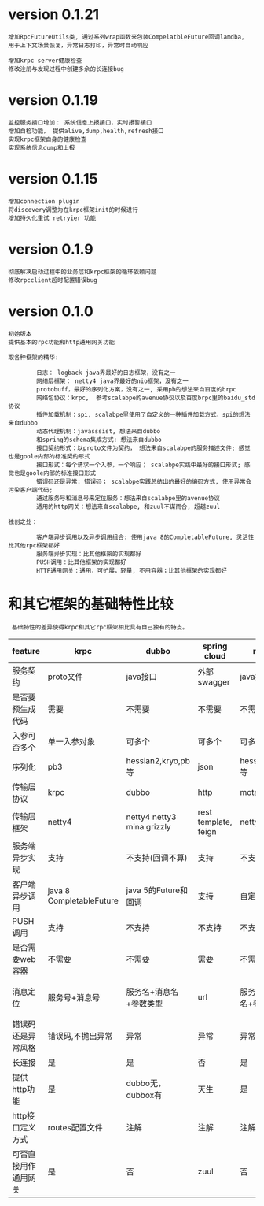 
# version 0.1.21

    增加RpcFutureUtils类, 通过系列wrap函数来包装CompelatbleFuture回调lamdba,
    用于上下文场景恢复，异常日志打印，异常时自动响应

    增加krpc server健康检查
    修改注册与发现过程中创建多余的长连接bug

# version 0.1.19

    监控服务接口增加： 系统信息上报接口，实时报警接口
    增加自检功能， 提供alive,dump,health,refresh接口
    实现krpc框架自身的健康检查
    实现系统信息dump和上报

# version 0.1.15

    增加connection plugin
    将discovery调整为在krpc框架init的时候进行
    增加持久化重试 retryier 功能

# version 0.1.9

    彻底解决启动过程中的业务层和krpc框架的循环依赖问题
    修改rpcclient超时配置错误bug

# version 0.1.0

    初始版本
    提供基本的rpc功能和http通用网关功能
    
    取各种框架的精华:

			日志： logback java界最好的日志框架，没有之一
			网络层框架： netty4 java界最好的nio框架，没有之一
			protobuff，最好的序列化方案，没有之一, 采用pb的想法来自百度的brpc
			网络包协议：krpc,  参考scalabpe的avenue协议以及百度brpc里的baidu_std协议
			插件加载机制：spi, scalabpe里使用了自定义的一种插件加载方式，spi的想法来自dubbo
			动态代理机制：javasssist, 想法来自dubbo
			和spring的schema集成方式: 想法来自dubbo
			接口契约形式：以proto文件为契约， 想法来自scalabpe的服务描述文件; 感觉也是goole内部的标准契约形式
			接口形式：每个请求一个入参，一个响应； scalabpe实践中最好的接口形式; 感觉也是goole内部的标准接口形式
			错误码还是异常: 错误码； scalabpe实践总结出的最好的编码方式, 使用异常会污染客户端代码; 
			通过服务号和消息号来定位服务：想法来自scalabpe里的avenue协议
			通用的http网关：想法来自scalabpe, 和zuul不谋而合, 超越zuul

    独创之处：
		  
			客户端异步调用以及异步调用组合: 使用java 8的CompletableFuture, 灵活性比其他rpc框架都好
			服务端异步实现：比其他框架的实现都好
			PUSH调用：比其他框架的实现都好
			HTTP通用网关：通用，可扩展，轻量, 不用容器；比其他框架的实现都好

# 和其它框架的基础特性比较

     基础特性的差异使得krpc和其它rpc框架相比具有自己独有的特点。

| feature | krpc | dubbo  |  spring cloud | motan | grpc |  
| ------- | ---- | ------------ |  ------------ | ----- |  ---- |  
| 服务契约 | proto文件 | java接口 | 外部swagger | java接口 | proto文件 | 
| 是否要预生成代码  | 需要 |  不需要 | 不需要 | 不需要 | 需要  |    
| 入参可否多个 | 单一入参对象 | 可多个 | 可多个 | 可多个 | 单一入参对象 |  
| 序列化  | pb3  |   hessian2,kryo,pb等 | json | hession2,pb等 | pb3 | 
| 传输层协议  | krpc  | dubbo | http | motan2 | http2 |     
| 传输层框架  | netty4  | netty4 netty3 mina grizzly | rest template, feign | netty4,netty3 | netty4 |    
| 服务端异步实现  | 支持 | 不支持(回调不算) | 支持 | 不支持 | 支持 |       
| 客户端异步调用  | java 8 CompletableFuture  | java 5的Future和回调 | 支持 | 自定义Future | 自定义Future和回调 |       
| PUSH调用  | 支持 | 不支持 | 不支持 | 不支持 | 支持 |       
| 是否需要web容器  | 不需要 |    不需要 | 需要 | 不需要 | 不需要 |     
| 消息定位  | 服务号+消息号| 服务名+消息名+参数类型 | url | 服务名+消息名+参数类型 | 服务名+消息名 |  
| 错误码还是异常风格  | 错误码,不抛出异常 | 异常 | 异常 | 异常 | 异常 | 
| 长连接  | 是 | 是 | 否 | 是 | 是 | 是 |      
| 提供http功能  | 是 |  dubbo无，dubbox有 | 天生 | 是 | 天生 |    
| http接口定义方式  | routes配置文件 |  注解 | 注解 | 注解 | ? |      
| 可否直接用作通用网关  | 是 |   否 | zuul | 否 |  否 | 
